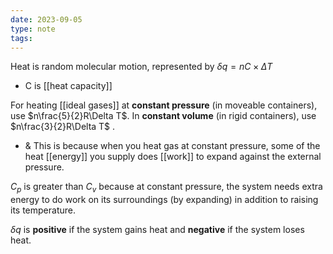 ```yaml
---
date: 2023-09-05
type: note
tags: 
---
```


Heat is random molecular motion, represented by $\delta q = nC \times \Delta T$
- C is [[heat capacity]]

 For heating [[ideal gases]] at **constant pressure** (in moveable containers), use $n\frac{5}{2}R\Delta T$. In **constant volume** (in rigid containers), use $n\frac{3}{2}R\Delta T$ .
- & This is because when you heat gas at constant pressure, some of the heat [[energy]] you supply does [[work]] to expand against the external pressure.

$C_{p}$​ is greater than $C_{v}$​ because at constant pressure, the system needs extra energy to do work on its surroundings (by expanding) in addition to raising its temperature.

$\delta q$ is **positive** if the system gains heat and **negative** if the system loses heat.